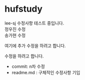 # hufstudy
lee-sj 수정사항 테스트 중입니다.   
정우진 수정  
송가현 수정  



여기에 추가 수정을 하려고 합니다.


수정을 하려고 합니다. 

- commit: n차 수정
- readme.md : 구체적인 수정사항 기입
